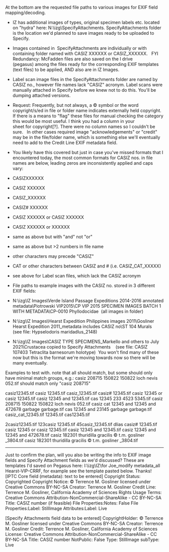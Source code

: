 At the bottom are the requested file paths to various images for EXIF field mapping/decoding.

-   IZ has additional images of types, original specimen labels etc. located on "hydra" 
    here: N:\izg\SpecifyAttachments. SpecifyAttachments folder is the location we'd planned to save images 
    ready to be uploaded to Specify.

-   Images contained in  SpecifyAttachments are individually or with containing folder named with CASIZ XXXXXX or CASIZ_XXXXXX.   FYI Redundancy: McFadden files are also saved on the I drive (pegasus) among the files ready for the corresponding EXIF templates (text files) to be applied, AND also are in IZ Images.  
-   Label scan image files in the SpecifyAttachments folder are named by CASIZ no., however file names lack "CASIZ" acronym. Label scans were manually attached in Specify before we knew not to do this. You'll be dumping attached versions.

-   Request: Frequently, but not always, a © symbol or the word copyright/s/ed in file or folder name indicates externally held copyright. If there is a means to "flag" these files for manual checking the category this would be most useful. I think you had a column in your sheet for copyright[?]. There were no column names so I couldn't be sure.   In other cases required image "acknowledgements" or "credit" may be in the file/folder name, which is something else we'll eventually need to add to the Credit Line EXIF metadata field.

-   You likely have this covered but just in case you've missed formats that I encountered today, the most common formats for CASIZ nos. in file names are below, leading zeros are inconsistently applied and caps vary:

-   CASIZXXXXXX
-   CASIZ XXXXXX
-   CASIZ_XXXXXX
-   CASIZ# XXXXXX
-   CASIZ XXXXXX or CASIZ XXXXXX
-   CASIZ XXXXXX or XXXXXX
-   same as above but with "and" not "or"
-   same as above but >2 numbers in file name
-   other characters may precede "CASIZ"
-   CAT or other characters between CASIZ and # (i.e. CASIZ_CAT_XXXXX)
-   see above for Label scan files, which lack the CASIZ acronym

-   File paths to example images with the CASIZ no. stored in 3 different EXIF fields:

-   N:\izg\IZ Images\Verde Island Passage Expeditions 2014-2016 annotated metadata\Piotrowski VIP2015\CP VIP 2015 SPECIMEN IMAGES BATCH 1 WITH METADATA\CP-0010 Phyllodocidae  (all images in folder)

-   N:\izg\IZ Images\Hearst Expedition Philippines images 2011\Gosliner Hearst Expedition 2011_metadata includes CASIZ no\ST 104 Murals  (see file: Hypselodoris maridadlus_2148)

-   N:\izg\IZ Images\CASIZ TYPE SPECIMENS_Markello and others to July 2021\Crustacea copied to Specify Attachments    (see file: CASIZ 107403 Tetraclita barnesorum holotype)  You won't find many of these now but this is the format we're moving towards now so there will be many eventually.

Examples to test with. note that all should match, but some should only have minimal match groups,
e.g.:
casiz 208715 150822 150822 loch nevis 052.tif
should match only "casiz 208715"


casiz12345.tif
casiz 12345.tif
casiz_12345.tif
casiz# 12345.tif
casiz 12345 or casiz 12345.tif
casiz 12345 and 12345.tif
cas 12345 233 4523 5345.tif
casiz 208715 150822 150822 loch nevis 052.tif
casiz cat 12345 and 12345 and 472678 garbage garbage.tif
cas 12345 and 23145 garbage garbage.tif
casiz_cat_12345.tif
12345.tif
cas12345.tif

2casiz12345.tif
123casiz 12345.tif
45casiz_12345.tif
dlias casiz# 12345.tif
casiz 12345 or casiz 12345.tif
casiz 12345 and 12345.tif
casiz 12345 and 12345 and 472678.tif
casiz 182301 thuridilla gracilis © t.m. gosliner _3804.tif
casiz 182301 thuridilla gracilis © t.m. gosliner _3804.tif



------

Just to confirm the plan, will you also be writing the info to EXIF image fields and Specify Attachment 
fields as we'd discussed? These are templates I'd saved on Pegasus here: 
I:\izg\IZ\for Joe_modify metadata_all Hearst-VIP-CRRF, for example see the template pasted below.
Thanks! 
[IPTC Core field (metadata): text to be entered]
Copyright Status:  Copyrighted
Copyright Notice:  © Terrence M. Gosliner licensed under Creative Commons BY-NC-SA
Creator: Terrence M. Gosliner
Credit Line: Terrence M. Gosliner, California Academy of Sciences
Rights Usage Terms: Creative Commons Attribution-NonCommercial-ShareAlike - CC BY-NC-SA
Title: CASIZ number (if feasible)
File Properties:Notes:  False
File Properties:Label:  StillImage
Attributes:Label:  Live

[Specify Attachments field data to be entered]
CopyrightHolder: © Terrence M. Gosliner licensed under Creative Commons BY-NC-SA
Creator: Terrence M. Gosliner
Credit: Terrence M. Gosliner, California Academy of Sciences
License: Creative Commons Attribution-NonCommercial-ShareAlike - CC BY-NC-SA
Title: CASIZ number
NotPublic: False
Type: StillImage
subType: Live 
